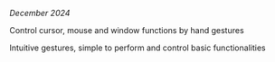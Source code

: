 _December 2024_

Control cursor, mouse and window functions by hand gestures

Intuitive gestures, simple to perform and control basic functionalities
